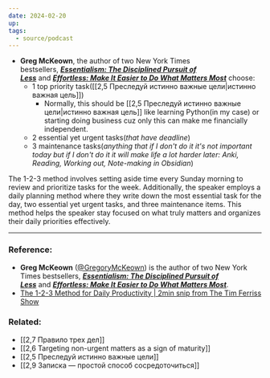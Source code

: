 ```yaml
---
date: 2024-02-20
up: 
tags:
  - source/podcast
---
```

- **Greg McKeown**, the author of two New York Times bestsellers, [**_Essentialism: The Disciplined Pursuit of Less_**](https://www.amazon.com/Essentialism-Disciplined-Pursuit-Greg-McKeown-ebook/dp/B00G1J1D28/?tag=offsitoftimfe-20) and [**_Effortless: Make It Easier to Do What Matters Most_**](https://www.amazon.com/Effortless-Make-Easier-What-Matters/dp/0593135644/?tag=offsitoftimfe-20) choose:
	- 1 top priority task([[2,5 Преследуй истинно важные цели|истинно важная цель]])
		- Normally, this should be [[2,5 Преследуй истинно важные цели|истинно важная цель]] like learning Python(in my case) or starting doing business cuz only this can make me financially independent.
	- 2 essential yet urgent tasks(_that have deadline_)
	- 3 maintenance tasks(_anything that if I don't do it it's not important today but if I don't do it it will make life a lot harder later: Anki, Reading, Working out, Note-making in Obsidian_)

The 1-2-3 method involves setting aside time every Sunday morning to review and prioritize tasks for the week. Additionally, the speaker employs a daily planning method where they write down the most essential task for the day, two essential yet urgent tasks, and three maintenance items. This method helps the speaker stay focused on what truly matters and organizes their daily priorities effectively. 

---
### Reference:
- **Greg McKeown** ([@GregoryMcKeown](https://twitter.com/GregoryMcKeown)) is the author of two New York Times bestsellers, [**_Essentialism: The Disciplined Pursuit of Less_**](https://www.amazon.com/Essentialism-Disciplined-Pursuit-Greg-McKeown-ebook/dp/B00G1J1D28/?tag=offsitoftimfe-20) and [**_Effortless: Make It Easier to Do What Matters Most_**](https://www.amazon.com/Effortless-Make-Easier-What-Matters/dp/0593135644/?tag=offsitoftimfe-20).
- [The 1-2-3 Method for Daily Productivity | 2min snip from The Tim Ferriss Show](https://share.snipd.com/snip/9675a4b4-ddc0-49e0-bd6e-8f31f9a86774)

### Related:
- [[2,7 Правило трех дел]]
- [[2,6 Targeting non-urgent matters as a sign of maturity]]
- [[2,5 Преследуй истинно важные цели]]
- [[2,9 Записка — простой способ сосредоточиться]]